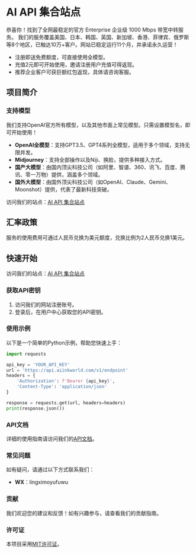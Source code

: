 # AI API 集合站点

恭喜你！找到了全网最稳定的官方 Enterprise 企业级 1000 Mbps 带宽中转服务。
我们的服务覆盖美国、日本、韩国、英国、新加坡、香港、菲律宾、俄罗斯等8个地区，已触达10万+客户。网站已稳定运行11个月，并承诺永久运营！

- 注册即送免费额度，可直接使用全模型。
- 充值2元即可开始使用，邀请注册用户充值可得返现。
- 推荐企业客户可获巨额红包返现，具体请咨询客服。

## 项目简介

### 支持模型

我们支持OpenAI官方所有模型，以及其他市面上常见模型。只需设置模型名，即可开始使用！

- **OpenAI全模型**：支持GPT3.5、GPT4系列全模型，适用于多个领域，支持无限并发。
- **Midjourney**：支持全部操作以及Niji、换脸，提供多种接入方式。
- **国产大模型**：由国内顶尖科技公司（如阿里、智谱、360、讯飞、百度、腾讯、零一万物）提供，涵盖多个领域。
- **国外大模型**：由国外顶尖科技公司（如OpenAI、Claude、Gemini、Moonshot）提供，代表了最新科技突破。

访问我们的站点：[AI API 集合站点](https://api.aiinkworld.com)

## 汇率政策

服务的使用费用可通过人民币兑换为美元额度，兑换比例为2人民币兑换1美元。

## 快速开始
访问我们的站点：[AI API 集合站点](https://api.aiinkworld.com)
### 获取API密钥

1. 访问我们的网站注册账号。
2. 登录后，在用户中心获取您的API密钥。
### 使用示例

以下是一个简单的Python示例，帮助您快速上手：

```python
import requests

api_key = 'YOUR_API_KEY'
url = 'https://api.aiinkworld.com/v1/endpoint'
headers = {
    'Authorization': f'Bearer {api_key}',
    'Content-Type': 'application/json'
}

response = requests.get(url, headers=headers)
print(response.json())

```
### API文档

详细的使用指南请访问我们的[API文档](https://gpt-best.apifox.cn/doc-3530850)。

### 常见问题

如有疑问，请通过以下方式联系我们：

- **WX**：lingximoyufuwu

### 贡献

我们欢迎您的建议和反馈！如有兴趣参与，请查看我们的贡献指南。

### 许可证

本项目采用[MIT许可证](LICENSE)。
